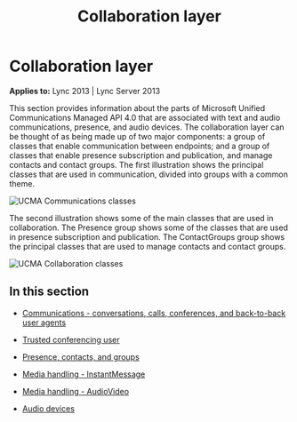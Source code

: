 ﻿---
title: Collaboration layer
TOCTitle: Collaboration layer
ms:assetid: 9f55d1e5-c644-415e-b806-92f8441d453b
ms:mtpsurl: https://msdn.microsoft.com/library/Dn465997(v=office.15)
ms:contentKeyID: 57102891
ms.date: 07/25/2014
mtps_version: v=office.15
---

# Collaboration layer


**Applies to:** Lync 2013 | Lync Server 2013

This section provides information about the parts of Microsoft Unified Communications Managed API 4.0 that are associated with text and audio communications, presence, and audio devices. The collaboration layer can be thought of as being made up of two major components: a group of classes that enable communication between endpoints; and a group of classes that enable presence subscription and publication, and manage contacts and contact groups. The first illustration shows the principal classes that are used in communication, divided into groups with a common theme.

![UCMA Communications classes](images/Dn465997.UCMA-Communications(Office.15).jpg "UCMA Communications classes")

The second illustration shows some of the main classes that are used in collaboration. The Presence group shows some of the classes that are used in presence subscription and publication. The ContactGroups group shows the principal classes that are used to manage contacts and contact groups.

![UCMA Collaboration classes](images/Dn465997.UCMA-Collaboration(Office.15).jpg "UCMA Collaboration classes")

## In this section

  - [Communications - conversations, calls, conferences, and back-to-back user agents](communications-conversations-calls-conferences-user-agents.md)

  - [Trusted conferencing user](trusted-conferencing-user.md)

  - [Presence, contacts, and groups](presence-contacts-and-groups.md)

  - [Media handling - InstantMessage](media-handling-instantmessage.md)

  - [Media handling - AudioVideo](media-handling-audiovideo.md)

  - [Audio devices](audio-devices.md)

